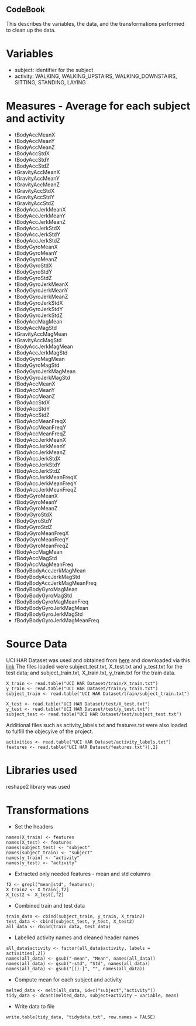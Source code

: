 ## CodeBook
This describes the variables, the data, and the transformations performed to clean up the data.

# Variables
* subject: identifier for the subject
* activity: WALKING, WALKING_UPSTAIRS, WALKING_DOWNSTAIRS, SITTING, STANDING, LAYING

# Measures - Average for each subject and activity
* tBodyAccMeanX
* tBodyAccMeanY
* tBodyAccMeanZ
* tBodyAccStdX
* tBodyAccStdY
* tBodyAccStdZ
* tGravityAccMeanX
* tGravityAccMeanY
* tGravityAccMeanZ
* tGravityAccStdX
* tGravityAccStdY
* tGravityAccStdZ
* tBodyAccJerkMeanX
* tBodyAccJerkMeanY
* tBodyAccJerkMeanZ
* tBodyAccJerkStdX
* tBodyAccJerkStdY
* tBodyAccJerkStdZ
* tBodyGyroMeanX
* tBodyGyroMeanY
* tBodyGyroMeanZ
* tBodyGyroStdX
* tBodyGyroStdY
* tBodyGyroStdZ
* tBodyGyroJerkMeanX
* tBodyGyroJerkMeanY
* tBodyGyroJerkMeanZ
* tBodyGyroJerkStdX
* tBodyGyroJerkStdY
* tBodyGyroJerkStdZ
* tBodyAccMagMean
* tBodyAccMagStd
* tGravityAccMagMean
* tGravityAccMagStd
* tBodyAccJerkMagMean
* tBodyAccJerkMagStd
* tBodyGyroMagMean
* tBodyGyroMagStd
* tBodyGyroJerkMagMean
* tBodyGyroJerkMagStd
* fBodyAccMeanX
* fBodyAccMeanY
* fBodyAccMeanZ
* fBodyAccStdX
* fBodyAccStdY
* fBodyAccStdZ
* fBodyAccMeanFreqX
* fBodyAccMeanFreqY
* fBodyAccMeanFreqZ
* fBodyAccJerkMeanX
* fBodyAccJerkMeanY
* fBodyAccJerkMeanZ
* fBodyAccJerkStdX
* fBodyAccJerkStdY
* fBodyAccJerkStdZ
* fBodyAccJerkMeanFreqX
* fBodyAccJerkMeanFreqY
* fBodyAccJerkMeanFreqZ
* fBodyGyroMeanX
* fBodyGyroMeanY
* fBodyGyroMeanZ
* fBodyGyroStdX
* fBodyGyroStdY
* fBodyGyroStdZ
* fBodyGyroMeanFreqX
* fBodyGyroMeanFreqY
* fBodyGyroMeanFreqZ
* fBodyAccMagMean
* fBodyAccMagStd
* fBodyAccMagMeanFreq
* fBodyBodyAccJerkMagMean
* fBodyBodyAccJerkMagStd
* fBodyBodyAccJerkMagMeanFreq
* fBodyBodyGyroMagMean
* fBodyBodyGyroMagStd
* fBodyBodyGyroMagMeanFreq
* fBodyBodyGyroJerkMagMean
* fBodyBodyGyroJerkMagStd
* fBodyBodyGyroJerkMagMeanFreq

# Source Data
UCI HAR Dataset was used and obtained from [here](http://archive.ics.uci.edu/ml/datasets/Human+Activity+Recognition+Using+Smartphones) and downloaded via this [link](https://d396qusza40orc.cloudfront.net/getdata%2Fprojectfiles%2FUCI%20HAR%20Dataset.zip)
The files loaded were subject_test.txt, X_test.txt and y_test.txt for the test data; and subject_train.txt, X_train.txt, y_train.txt for the train data. 
```{r}
X_train <- read.table("UCI HAR Dataset/train/X_train.txt")
y_train <- read.table("UCI HAR Dataset/train/y_train.txt")
subject_train <- read.table("UCI HAR Dataset/train/subject_train.txt")

X_test <- read.table("UCI HAR Dataset/test/X_test.txt")
y_test <- read.table("UCI HAR Dataset/test/y_test.txt")
subject_test <- read.table("UCI HAR Dataset/test/subject_test.txt")
```

Additional files such as activity_labels.txt and features.txt were also loaded to fulfill the objecyive of the project.
```{r}
activities <- read.table("UCI HAR Dataset/activity_labels.txt")
features <- read.table("UCI HAR Dataset/features.txt")[,2]
```

# Libraries used
reshape2 library was used

# Transformations
* Set the headers
```{r}
names(X_train) <- features
names(X_test) <- features
names(subject_test) <- "subject"
names(subject_train) <- "subject"
names(y_train) <- "activity"
names(y_test) <- "activity"
```
* Extracted only needed features - mean and std columns
```{r}
f2 <- grepl("mean|std", features);
X_train2 <- X_train[,f2]
X_test2 <- X_test[,f2]
```
* Combined train and test data
```{r}
train_data <- cbind(subject_train, y_train, X_train2)
test_data <- cbind(subject_test, y_test, X_test2)
all_data <- rbind(train_data, test_data)
```
* Labelled activity names and cleaned header names
```{r}
all_data$activity <- factor(all_data$activity, labels = activities[,2])
names(all_data) <- gsub("-mean", "Mean", names(all_data))
names(all_data) <- gsub("-std", "Std", names(all_data))
names(all_data) <- gsub("[()-]", "", names(all_data))
```
* Compute mean for each subject and activity
```{r}
melted_data <- melt(all_data, id=c("subject","activity"))
tidy_data <- dcast(melted_data, subject+activity ~ variable, mean)
```
* Write data to file
```{r}
write.table(tidy_data, "tidydata.txt", row.names = FALSE)
```
